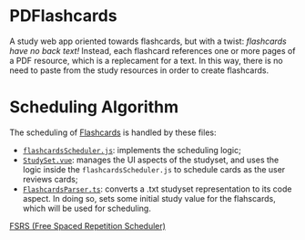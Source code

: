 # PDFlashcards

A study web app oriented towards flashcards, but with a twist: _flashcards have no back text!_ Instead, each flashcard references one or more pages of a PDF resource, which is a replecament for a text. In this way, there is no need to paste from the study resources in order to create flashcards.

# Scheduling Algorithm

The scheduling of [Flashcards](src/components/Flashcards/Flashcard.vue) is handled by these files:
- [`flashcardsScheduler.js`](src/flashcardsScheduler.js): implements the scheduling logic;
- [`StudySet.vue`](src/components/Flashcards/StudySet.vue): manages the UI aspects of the studyset, and uses the logic inside the `flashcardsScheduler.js` to schedule cards as the user reviews cards;
- [`FlashcardsParser.ts`](src/FlashcardParser/FlashcardsParser.ts): converts a .txt studyset representation to its code aspect. In doing so, sets some initial study value for the flahscards, which will be used for scheduling.

[FSRS (Free Spaced Repetition Scheduler)](https://github.com/open-spaced-repetition/fsrs4anki/wiki/The-Algorithm)